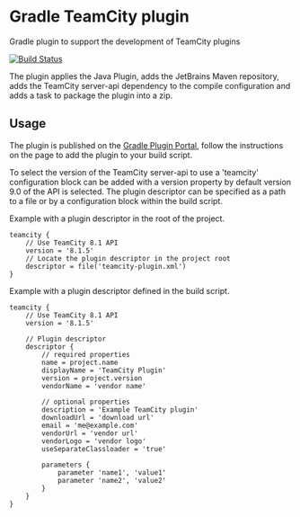 # Gradle TeamCity plugin

Gradle plugin to support the development of TeamCity plugins

[![Build Status](https://travis-ci.org/rodm/gradle-teamcity-plugin.svg?branch=master)](https://travis-ci.org/rodm/gradle-teamcity-plugin)

The plugin applies the Java Plugin, adds the JetBrains Maven repository, adds the TeamCity server-api dependency
to the compile configuration and adds a task to package the plugin into a zip.

## Usage

The plugin is published on the [Gradle Plugin Portal](https://plugins.gradle.org/plugin/com.github.rodm.teamcity), follow
the instructions on the page to add the plugin to your build script. 

To select the version of the TeamCity server-api to use a 'teamcity' configuration block can be added with a version
property by default version 9.0 of the API is selected. The plugin descriptor can be specified as a path to a file or
by a configuration block within the build script.

Example with a plugin descriptor in the root of the project.
```
teamcity {
    // Use TeamCity 8.1 API 
    version = '8.1.5'
    // Locate the plugin descriptor in the project root
    descriptor = file('teamcity-plugin.xml')
}
```

Example with a plugin descriptor defined in the build script.
```
teamcity {
    // Use TeamCity 8.1 API 
    version = '8.1.5'

    // Plugin descriptor
    descriptor {
        // required properties
        name = project.name
        displayName = 'TeamCity Plugin'        
        version = project.version
        vendorName = 'vendor name'
        
        // optional properties
        description = 'Example TeamCity plugin'
        downloadUrl = 'download url'
        email = 'me@example.com'
        vendorUrl = 'vendor url'
        vendorLogo = 'vendor logo'
        useSeparateClassloader = 'true'

        parameters {
            parameter 'name1', 'value1'
            parameter 'name2', 'value2'
        }
    }
}
```
